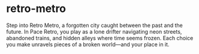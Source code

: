 # retro-metro
Step into Retro Metro, a forgotten city caught between the past and the future. In Pace Retro, you play as a lone drifter navigating neon streets, abandoned trains, and hidden alleys where time seems frozen. Each choice you make unravels pieces of a broken world—and your place in it.